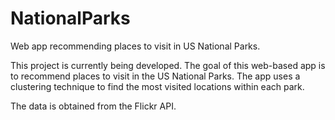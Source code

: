 # NationalParks
Web app recommending places to visit in US National Parks.

This project is currently being developed.
The goal of this web-based app is to recommend places to visit in the US National Parks. The app uses a clustering technique to find the most visited locations within each park.

The data is obtained from the Flickr API.